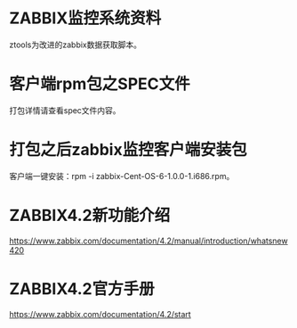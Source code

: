 # ZABBIX监控系统资料
ztools为改进的zabbix数据获取脚本。
# 客户端rpm包之SPEC文件
打包详情请查看spec文件内容。
# 打包之后zabbix监控客户端安装包
客户端一键安装：rpm -i zabbix-Cent-OS-6-1.0.0-1.i686.rpm。
# ZABBIX4.2新功能介绍
https://www.zabbix.com/documentation/4.2/manual/introduction/whatsnew420
# ZABBIX4.2官方手册
https://www.zabbix.com/documentation/4.2/start
